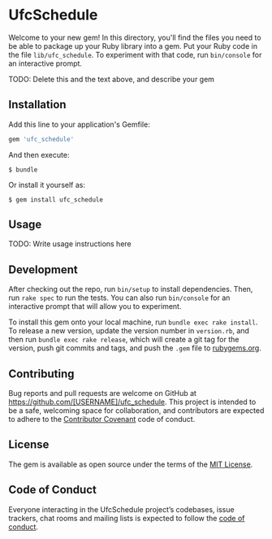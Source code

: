 # UfcSchedule

Welcome to your new gem! In this directory, you'll find the files you need to be able to package up your Ruby library into a gem. Put your Ruby code in the file `lib/ufc_schedule`. To experiment with that code, run `bin/console` for an interactive prompt.

TODO: Delete this and the text above, and describe your gem

## Installation

Add this line to your application's Gemfile:

```ruby
gem 'ufc_schedule'
```

And then execute:

    $ bundle

Or install it yourself as:

    $ gem install ufc_schedule

## Usage

TODO: Write usage instructions here

## Development

After checking out the repo, run `bin/setup` to install dependencies. Then, run `rake spec` to run the tests. You can also run `bin/console` for an interactive prompt that will allow you to experiment.

To install this gem onto your local machine, run `bundle exec rake install`. To release a new version, update the version number in `version.rb`, and then run `bundle exec rake release`, which will create a git tag for the version, push git commits and tags, and push the `.gem` file to [rubygems.org](https://rubygems.org).

## Contributing

Bug reports and pull requests are welcome on GitHub at https://github.com/[USERNAME]/ufc_schedule. This project is intended to be a safe, welcoming space for collaboration, and contributors are expected to adhere to the [Contributor Covenant](http://contributor-covenant.org) code of conduct.

## License

The gem is available as open source under the terms of the [MIT License](https://opensource.org/licenses/MIT).

## Code of Conduct

Everyone interacting in the UfcSchedule project’s codebases, issue trackers, chat rooms and mailing lists is expected to follow the [code of conduct](https://github.com/[USERNAME]/ufc_schedule/blob/master/CODE_OF_CONDUCT.md).

